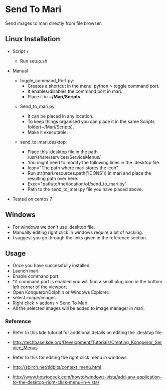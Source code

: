 # Send To Mari
Send images to mari directly from file browser.

## Linux Installation

* Script
    +
    + Run setup.sh

* Manual
    + toggle_command_Port.py:
        + Creates a shortcut in the menu: python > toggle command port.
        + It enables/disables the command port in mari.
        + Place it in **~/Mari/Scripts**.

    * Send_to_mari.py:
        + It can be placed in any location.
        + To keep things organised you can place it in the same Scripts folder(~/Mari/Scripts).
        + Make it executable.

    * send_to_mari.desktop:
        + Place this .desktop file in the path /usr/share/services/ServiceMenus/
        + You might need to modify the following lines in the .desktop file
        + Icon="The path where mari stores the icon"
        + Run str(mari.resources.path('ICONS')) in mari and place the resulting path over here.
        + Exec="path/to/the/location/of/send_to_mari.py"
        + Path to the send_to_mari.py file you have placed above.

* Tested on centos 7

## Windows

+  For windows we don't use .desktop file.
+  Manually editing right click in windows require a bit of hacking.
+  I suggest you go through the links given in the reference section.

## Usage
+ Once you have successfully installed.
+ Launch mari.
+ Enable command port.
+ *if command port is enabled you will find a small plug icon in the bottom left corner of the viewport
+ Open Konqueror/Dolphin or Windows Explorer.
+ select image/images.
+ Right click > actions > Send To Mari.
+ All the selected images will be added to image manager in mari.

### Reference ###
+ Refer to this kde tutorial for additional details on editing the .desktop file
+ http://techbase.kde.org/Development/Tutorials/Creating_Konqueror_Service_Menus

+ Refer to this for editing the right click menu in windows
+ http://sbirch.net/tidbits/context_menu.html
+ http://www.howtogeek.com/howto/windows-vista/add-any-application-to-the-desktop-right-click-menu-in-vista/